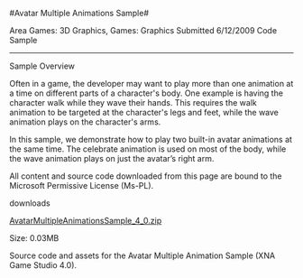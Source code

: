 #Avatar Multiple Animations Sample#

Area
Games: 3D Graphics, Games: Graphics
Submitted
6/12/2009
Code Sample

---

Sample Overview

Often in a game, the developer may want to play more than one animation at a time on different parts of a character's body. One example is having the character walk while they wave their hands. This requires the walk animation to be targeted at the character's legs and feet, while the wave animation plays on the character's arms.

In this sample, we demonstrate how to play two built-in avatar animations at the same time. The celebrate animation is used on most of the body, while the wave animation plays on just the avatar’s right arm.

All content and source code downloaded from this page are bound to the Microsoft Permissive License (Ms-PL).

downloads

[AvatarMultipleAnimationsSample_4_0.zip](https://github.com/DDReaper/XNAGameStudio/blob/master/Samples/AvatarMultipleAnimationsSample_4_0.zip?raw=true)

Size: 0.03MB

Source code and assets for the Avatar Multiple Animation Sample (XNA Game Studio 4.0). 
